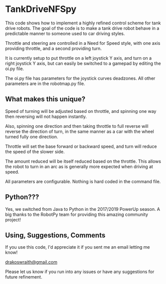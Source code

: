 # TankDriveNFSpy

This code shows how to implement a highly refined control scheme for tank drive robots. 
The goal of the code is to make a tank drive robot behave in a predictable manner to someone used
to car driving styles.  

Throttle and steering are controlled in a Need for Speed style, with one axis providing throttle,
and a second providing turn.

It is currently setup to put throttle on a left joystick Y axis, and turn on a right joystick Y
axis, but can easily be switched to a gamepad by editing the oi.py file.

The oi.py file has parameters for the joystick curves deadzones. All other parameters are in the
robotmap.py file.



## What makes this unique?

Speed of turning will be adjusted based on throttle, and spinning one way then reversing
will not happen instantly.

Also, spinning one direction and then taking throttle to full reverse will reverse the 
direction of turn, in the same manner as a car with the wheel turned fully one direction.

Throttle will set the base forward or backward speed, and turn will reduce the speed of the 
slower side.

The amount reduced will be itself reduced based on the throttle. This allows the robot to turn
in an arc as is generally more expected when driving at speed.

All parameters are configurable. Nothing is hard coded in the command file.



## Python???
Yes, we switched from Java to Python in the 2017/2019 PowerUp season. 
A big thanks to the RobotPy team for providing this amazing community project!



## Using, Suggestions, Comments
If you use this code, I'd appreciate it if you sent me an email letting me know!

drakoswraith@gmail.com

Please let us know if you run into any issues or have any suggestions for future refinement.


 